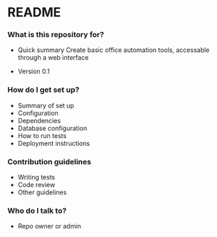 # README #

### What is this repository for? ###

* Quick summary
Create basic office automation tools, accessable through a web interface

* Version
0.1

### How do I get set up? ###

* Summary of set up
* Configuration
* Dependencies
* Database configuration
* How to run tests
* Deployment instructions

### Contribution guidelines ###

* Writing tests
* Code review
* Other guidelines

### Who do I talk to? ###

* Repo owner or admin